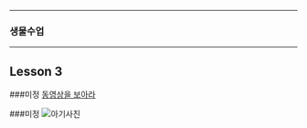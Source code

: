 ___
### 생물수업
___

## Lesson 3  

###미정 [동영상을 보아라](https://www.youtube.com/watch?v=nWLr02uYpJo)

###미정 ![아기사진](https://raw.githubusercontent.com/leemijeong/mmm/gh-pages/images/zzz.jpg)

